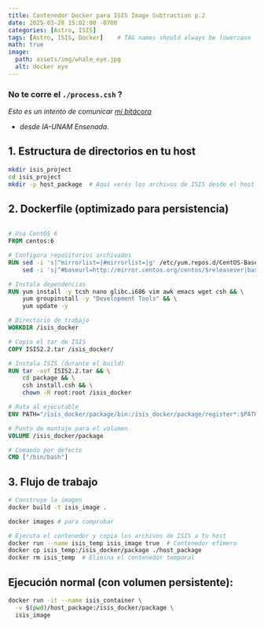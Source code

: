 ```yaml
---
title: Contenedor Docker para ISIS Image Subtraction p.2
date: 2025-03-28 15:02:00 -0700
categories: [Astro, ISIS]
tags: [Astro, ISIS, Docker]    # TAG names should always be lowercase
math: true
image:
  path: assets/img/whale_eye.jpg
  alt: docker eye
---
```


### No te corre el `./process.csh` ?

*Esto es un intento de comunicar [mi bitácora](https://veiled-foxtail-58f.notion.site/ISIS-docker-10747b4dc47e809c835ff61c5a42b4bf)*
* _desde IA-UNAM Ensenada._
## 1. Estructura de directorios en tu host

```bash
mkdir isis_project
cd isis_project
mkdir -p host_package  # Aquí verás los archivos de ISIS desde el host
```

## 2. Dockerfile (optimizado para persistencia)

```dockerfile

# Usa CentOS 6
FROM centos:6

# Configura repositorios archivados
RUN sed -i 's|^mirrorlist=|#mirrorlist=|g' /etc/yum.repos.d/CentOS-Base.repo && \
    sed -i 's|^#baseurl=http://mirror.centos.org/centos/$releasever|baseurl=http://vault.centos.org/6.10|g' /etc/yum.repos.d/CentOS-Base.repo

# Instala dependencias
RUN yum install -y tcsh nano glibc.i686 vim awk emacs wget csh && \
    yum groupinstall -y "Development Tools" && \
    yum update -y

# Directorio de trabajo
WORKDIR /isis_docker

# Copia el tar de ISIS
COPY ISIS2.2.tar /isis_docker/

# Instala ISIS (durante el build)
RUN tar -xvf ISIS2.2.tar && \
    cd package && \
    csh install.csh && \
    chown -R root:root /isis_docker

# Ruta al ejecutable
ENV PATH="/isis_docker/package/bin:/isis_docker/package/register*:$PATH"

# Punto de montaje para el volumen
VOLUME /isis_docker/package

# Comando por defecto
CMD ["/bin/bash"]

```

## 3. Flujo de trabajo

```bash
# Construye la imagen
docker build -t isis_image .

docker images # para comprobar

# Ejecuta el contenedor y copia los archivos de ISIS a tu host
docker run --name isis_temp isis_image true  # Contenedor efímero
docker cp isis_temp:/isis_docker/package ./host_package
docker rm isis_temp  # Elimina el contenedor temporal
```

## Ejecución normal (con volumen persistente):


```bash
docker run -it --name isis_container \
  -v $(pwd)/host_package:/isis_docker/package \
  isis_image
```






